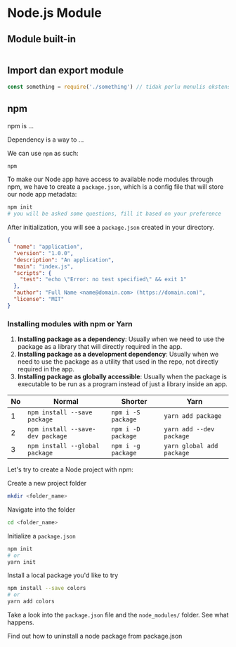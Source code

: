# Node.js Module

## Module built-in

```js
```

## Import dan export module

```js
const something = require('./something') // tidak perlu menulis ekstensinya
```

## npm

npm is ...

Dependency is a way to ...

We can use `npm` as such:

```sh
npm
```

To make our Node app have access to available node modules through npm, we have to create a `package.json`, which is a config file that will store our node app metadata:

```sh
npm init
# you will be asked some questions, fill it based on your preference
```

After initialization, you will see a `package.json` created in your directory.

```json
{
  "name": "application",
  "version": "1.0.0",
  "description": "An application",
  "main": "index.js",
  "scripts": {
    "test": "echo \"Error: no test specified\" && exit 1"
  },
  "author": "Full Name <name@domain.com> (https://domain.com)",
  "license": "MIT"
}
```

### Installing modules with npm or Yarn

1. **Installing package as a dependency**: Usually when we need to use the package as a library that will directly required in the app.
2. **Installing package as a development dependency**: Usually when we need to use the package as a utility that used in the repo, not directly required in the app.
3. **Installing package as globally accessible**: Usually when the package is executable to be run as a program instead of just a library inside an app.

| No | Normal | Shorter | Yarn
|----|--------|---------|------
| 1  | `npm install --save package` | `npm i -S package` | `yarn add package`
| 2  | `npm install --save-dev package` | `npm i -D package` | `yarn add --dev package`
| 3  | `npm install --global package` | `npm i -g package` | `yarn global add package`

Let's try to create a Node project with npm:

Create a new project folder

```sh
mkdir <folder_name>
```

Navigate into the folder

```sh
cd <folder_name>
```

Initialize a `package.json`

```sh
npm init
# or
yarn init
```

Install a local package you'd like to try

```sh
npm install --save colors
# or
yarn add colors
```

Take a look into the `package.json` file and the `node_modules/` folder. See what happens.

Find out how to uninstall a node package from package.json
